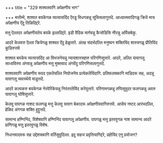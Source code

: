 +++
title = "329 शाश्वतवागि अपेक्षणीय भाग"

+++
मत्तॊम्मॆ, शाश्वत बयकॆगळ व्यत्यासदिंद ऎरडु विधगळन्नु सूचिसलागुत्तदॆ. आध्यात्मवादिगळु क्रियॆ मात्र अपेक्षणीय ऎंदु तिळिदिद्दरॆ.

मत्तु ऎल्लदर अपेक्षणीयतॆय बयकॆ इल्लदिद्दरॆ. इडी वैदिक मार्गवन्नु कैजोडिसि नीरन्नु अर्पिसबेकु.

आदरॆ कॆलवरु ऎल्ला क्रियॆगळु शाश्वत ऎंदु हेळुत्तारॆ. अंतह संदर्भदल्लि मनुष्यन शक्तियिंद शास्त्रगळु प्रीतियिंद कूडिरुत्तवॆ

शाश्वत बयकॆय व्यत्यासदिंद आ विभजनॆयन्नु न्यायशास्त्रज्ञरु परिगणिसुत्तारॆ. आदरॆ, अल्लि यावागलू साध्यविरुव अंगवन्नु अपेक्षणीय मत्तु मुक्तवाद अंगवॆंदु परिगणिसलागुत्तदॆ.

शाश्वतवागि अपेक्षणीय रूपद एकतॆयल्लि नियोजनॆय प्रत्येकतॆयिंदागि. प्रतिफलक्कागि माडिदरू सह, अदन्नु यावागलू व्यवस्थॆये माडुत्तदॆ.

आदरॆ कल्पकरु बयकॆगळ नॆरवेरिकॆयन्नु निरंतरतॆयिंद करॆयुत्तारॆ. परिणामगळन्नु तप्पिसुवुदर फलगळन्नु अवरु यावागलू घोषिसुत्तारॆ.

कॆलवु पापगळ नाशद फलगळु मत्तु कॆलवु यावाग बेकादरू अपेक्षणीयवागिरुत्तवॆ. आसॆय नष्टद आरंभदल्लि, हेळिद अंगगळ शक्ति हुट्टुत्तदॆ.

सामान्य हण्णिनिंद, विशेषवागि हण्णिनिंद यावागलू अपेक्षणीय. पापगळु मत्तु इतरवुगळ नाश सामान्य आदरॆ प्राणिगळु मत्तु इतरवुगळु विशेष.

निधानवादवरू सह उद्देशक्कागि वर्तिसुवुदिल्ल. इदु सहज प्रवृत्तियागिद्दरॆ, प्रज्ञॆयिंद एनु प्रयोजन?

